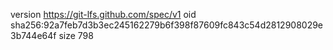 version https://git-lfs.github.com/spec/v1
oid sha256:92a7feb7d3b3ec245162279b6f398f87609fc843c54d2812908029e3b744e64f
size 798
